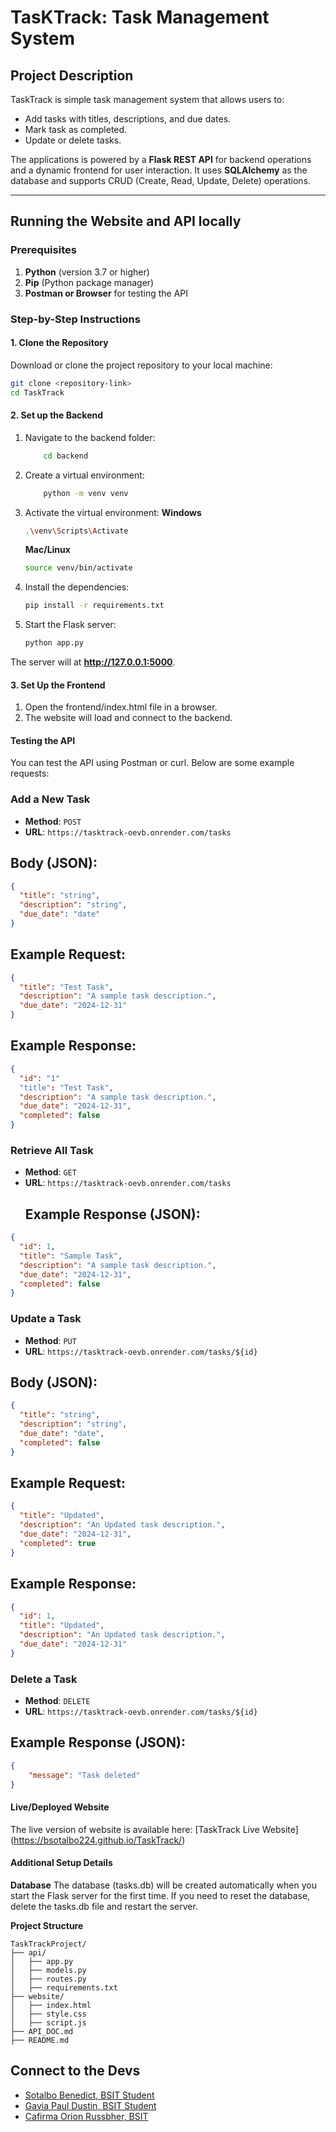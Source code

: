 # TasKTrack: Task Management System

## Project Description
TaskTrack is simple task management system that allows users to:
- Add tasks with titles, descriptions, and due dates.
- Mark task as completed.
- Update or delete tasks.

The applications is powered by a **Flask REST API** for backend operations and a dynamic frontend for user interaction. It uses **SQLAlchemy** as the database and supports CRUD (Create, Read, Update, Delete) operations.


---


## Running the Website and API locally


### Prerequisites
1. **Python** (version 3.7 or higher)
2. **Pip** (Python package manager)
3. **Postman or Browser** for testing the API


### Step-by-Step Instructions
#### 1. Clone the Repository
Download or clone the project repository to your local machine:
```bash
git clone <repository-link>
cd TaskTrack
```
#### 2. Set up the Backend
 1. Navigate to the backend folder:
    ```bash
        cd backend
    ```
 
 2. Create a virtual environment:
    ```bash
        python -m venv venv
    ```
    
 3. Activate the virtual environment:
    **Windows**
    ```bash
    .\venv\Scripts\Activate
    ```
    **Mac/Linux**
    ```bash
    source venv/bin/activate
    ```
    
 4. Install the dependencies:
    ```bash
    pip install -r requirements.txt
    ```
    
 5. Start the Flask server:
    ```bash
    python app.py
    ```
The server will at **http://127.0.0.1:5000**.


#### 3. Set Up the Frontend
1. Open the frontend/index.html file in a browser.
2. The website will load and connect to the backend.

#### Testing the API
You can test the API using Postman or curl. Below are some example requests:

### Add a New Task
- **Method**: `POST`
- **URL**: `https://tasktrack-oevb.onrender.com/tasks`
## Body (JSON):
```json
{
  "title": "string",
  "description": "string",
  "due_date": "date"
}
```

## Example Request:
```json
{
  "title": "Test Task",
  "description": "A sample task description.",
  "due_date": "2024-12-31"
}
```

## Example Response:
```json
{
  "id": "1"
  "title": "Test Task",
  "description": "A sample task description.",
  "due_date": "2024-12-31",
  "completed": false
}
```

### Retrieve All Task
- **Method**: `GET`
- **URL**: `https://tasktrack-oevb.onrender.com/tasks`
  ## Example Response (JSON):
```json
{
  "id": 1,
  "title": "Sample Task",
  "description": "A sample task description.",
  "due_date": "2024-12-31",
  "completed": false
}
```

### Update a Task 
- **Method**: `PUT`
- **URL**: `https://tasktrack-oevb.onrender.com/tasks/${id}`
## Body (JSON):
```json
{
  "title": "string",
  "description": "string",
  "due_date": "date",
  "completed": false
}
```

## Example Request:
```json
{
  "title": "Updated",
  "description": "An Updated task description.",
  "due_date": "2024-12-31",
  "completed": true
}
```

## Example Response:
```json
{
  "id": 1,
  "title": "Updated",
  "description": "An Updated task description.",
  "due_date": "2024-12-31"
}
```

### Delete a Task
- **Method**: `DELETE`
- **URL**: `https://tasktrack-oevb.onrender.com/tasks/${id}`
## Example Response (JSON):
```json
{
    "message": "Task deleted"
}
```

#### Live/Deployed Website
The live version of website is available here: [TaskTrack Live Website] (https://bsotalbo224.github.io/TaskTrack/)

#### Additional Setup Details
**Database**
The database (tasks.db) will be created automatically when you start the Flask server for the first time. If you need to reset the database, delete the tasks.db file and restart the server.

**Project Structure**
```plaintext
TaskTrackProject/
├── api/
│   ├── app.py
│   ├── models.py
│   ├── routes.py
│   ├── requirements.txt
├── website/
│   ├── index.html
│   ├── style.css
│   ├── script.js
├── API_DOC.md
├── README.md
```

## Connect to the Devs
- [Sotalbo Benedict, BSIT Student](https://github.com/bsotalbo224)
- [Gavia Paul Dustin, BSIT Student](https://www.facebook.com/pauldustin.gavia)
- [Cafirma Orion Russbher, BSIT](https://github.com/CafirmaAgo?fbclid=IwY2xjawHyCGtleHRuA2FlbQIxMAABHeiZqGWPBlh6ee15fzHogex-rxReUZju3lrg9rpR0UtuBVHUcIq94kIyVQ_aem_QnmRZfeUTFjrAG5bfXnDyw)
